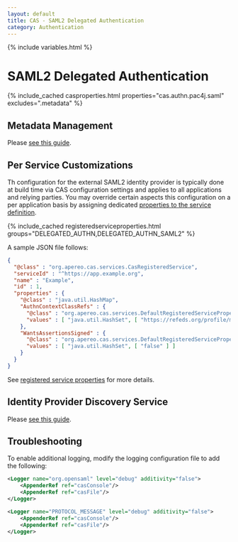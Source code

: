 ```yaml
---
layout: default
title: CAS - SAML2 Delegated Authentication
category: Authentication
---
```


{% include variables.html %}

# SAML2 Delegated Authentication

{% include_cached casproperties.html properties="cas.authn.pac4j.saml" excludes=".metadata" %}

## Metadata Management

Please [see this guide](Delegate-Authentication-SAML-Metadata.html).     

## Per Service Customizations

Th configuration for the external SAML2 identity provider is typically done at build time
via CAS configuration settings and applies to all applications and relying parties. You may override
certain aspects this configuration on a per application basis by assigning 
dedicated [properties to the service definition](../services/Configuring-Service-Custom-Properties.html).

{% include_cached registeredserviceproperties.html groups="DELEGATED_AUTHN,DELEGATED_AUTHN_SAML2" %}

A sample JSON file follows:

```json
{
  "@class" : "org.apereo.cas.services.CasRegisteredService",
  "serviceId" : "^https://app.example.org",
  "name" : "Example",
  "id" : 1,
  "properties" : {
    "@class" : "java.util.HashMap",
    "AuthnContextClassRefs" : {
      "@class" : "org.apereo.cas.services.DefaultRegisteredServiceProperty",
      "values" : [ "java.util.HashSet", [ "https://refeds.org/profile/mfa" ] ]
    },
    "WantsAssertionsSigned" : {
      "@class" : "org.apereo.cas.services.DefaultRegisteredServiceProperty",
      "values" : [ "java.util.HashSet", [ "false" ] ]
    }
  }
}
```
       
See [registered service properties](../services/Configuring-Service-Custom-Properties.html) for more details.

## Identity Provider Discovery Service

Please [see this guide](Delegate-Authentication-SAML-Discovery.html).

## Troubleshooting

To enable additional logging, modify the logging configuration file to add the following:

```xml
<Logger name="org.opensaml" level="debug" additivity="false">
    <AppenderRef ref="casConsole"/>
    <AppenderRef ref="casFile"/>
</Logger>

<Logger name="PROTOCOL_MESSAGE" level="debug" additivity="false">
    <AppenderRef ref="casConsole"/>
    <AppenderRef ref="casFile"/>
</Logger>
```


